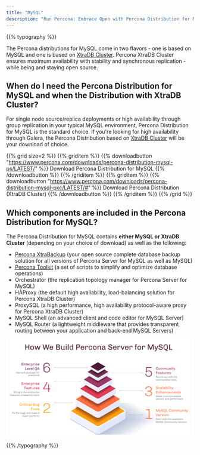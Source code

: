 ```yaml
---
title: "MySQL"
description: "Run Percona: Embrace Open with Percona Distribution for MySQL"
---
```


{{% typography %}}

The Percona distributions for MySQL come in two flavors - one is based on MySQL and one is based on [XtraDB Cluster](https://www.percona.com/software/mysql-database/percona-xtradb-cluster). Percona XtraDB Cluster ensures maximum availability with stability and synchronous replication - while being and staying open source.

## When do I need the Percona Distribution for MySQL and when the Distribution with XtraDB Cluster?

For single node source/replica deployments or high availability through group replication in your typical MySQL environment, Percona Distribution for MySQL is the standard choice. If you're looking for high availability through Galera, the Percona Distribution based on [XtraDB Cluster](https://www.percona.com/software/mysql-database/percona-xtradb-cluster) will be your download of choice.

{{% grid size=2 %}}
{{% griditem %}}
{{% downloadbutton "https://www.percona.com/downloads/percona-distribution-mysql-ps/LATEST/" %}}
Download Percona Distribution for MySQL
{{% /downloadbutton %}}
{{% /griditem %}}
{{% griditem %}}
{{% downloadbutton "https://www.percona.com/downloads/percona-distribution-mysql-pxc/LATEST/#" %}}
Download Percona Distribution (XtraDB Cluster)
{{% /downloadbutton %}}
{{% /griditem %}}
{{% /grid %}}

## Which components are included in the Percona Distribution for MySQL?

The Percona Distribution for MySQL contains **either MySQL or XtraDB Cluster** (depending on your choice of download) as well as the following:

* [Percona XtraBackup](https://www.percona.com/software/mysql-database/percona-xtrabackup) (your open source complete database backup solution for all versions of Percona Server for MySQL as well as MySQL)
* [Percona Toolkit](https://www.percona.com/software/database-tools/percona-toolkit) (a set of scripts to simplify and optimize database operations)
* Orchestrator (the replication topology manager for Percona Server for MySQL)
* HAProxy (the default high availability, load-balancing solution for Percona XtraDB Cluster)
* ProxySQL (a high performance, high availability protocol-aware proxy for Percona XtraDB Cluster)
* MySQL Shell (an advanced client and code editor for MySQL Server)
* MySQL Router (a lightweight middleware that provides transparent routing between your application and back-end MySQL Servers)

![Percona Distribution for MySQL features illustration](mysql-graphic.png)

{{% /typography %}}